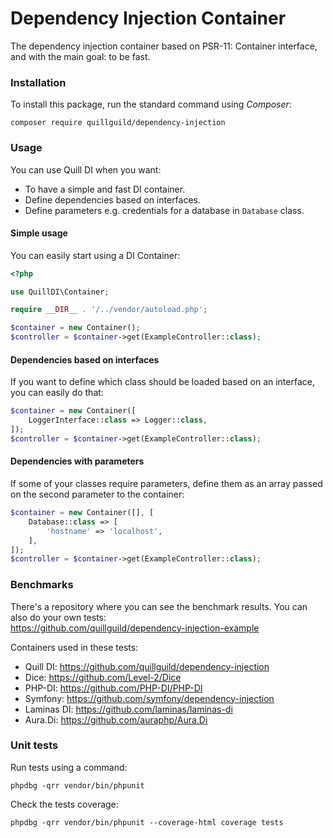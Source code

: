 # Dependency Injection Container

The dependency injection container based on PSR-11: Container interface,
and with the main goal: to be fast.

### Installation

To install this package, run the standard command using _Composer_:

```
composer require quillguild/dependency-injection
```

### Usage

You can use Quill DI when you want:
- To have a simple and fast DI container.
- Define dependencies based on interfaces.
- Define parameters e.g. credentials for a database in `Database` class.

#### Simple usage

You can easily start using a DI Container:

```php
<?php

use QuillDI\Container;

require __DIR__ . '/../vendor/autoload.php';

$container = new Container();
$controller = $container->get(ExampleController::class);
```

#### Dependencies based on interfaces

If you want to define which class should be loaded based on an interface,
you can easily do that:

```php
$container = new Container([
    LoggerInterface::class => Logger::class,
]);
$controller = $container->get(ExampleController::class);
```

#### Dependencies with parameters

If some of your classes require parameters, define them as an array
passed on the second parameter to the container:

```php
$container = new Container([], [
    Database::class => [
        'hostname' => 'localhost',
    ],
]);
$controller = $container->get(ExampleController::class);
```

### Benchmarks

There's a repository where you can see the benchmark results. You can
also do your own tests: \
https://github.com/quillguild/dependency-injection-example

Containers used in these tests:
- Quill DI: https://github.com/quillguild/dependency-injection
- Dice: https://github.com/Level-2/Dice
- PHP-DI: https://github.com/PHP-DI/PHP-DI
- Symfony: https://github.com/symfony/dependency-injection
- Laminas DI: https://github.com/laminas/laminas-di
- Aura.Di: https://github.com/auraphp/Aura.Di

### Unit tests

Run tests using a command:

```
phpdbg -qrr vendor/bin/phpunit
```

Check the tests coverage:

```
phpdbg -qrr vendor/bin/phpunit --coverage-html coverage tests
```
